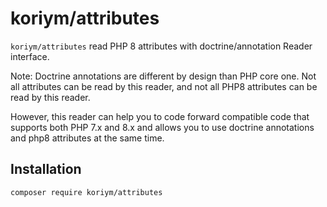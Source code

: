 # koriym/attributes

`koriym/attributes` read PHP 8 attributes with doctrine/annotation Reader interface.

Note:  Doctrine annotations are different by design than PHP core one. 
Not all attributes can be read by this reader, and not all PHP8 attributes can be read by this reader.

However, this reader can help you to code forward compatible code that supports both PHP 7.x and 8.x and allows you to use doctrine annotations and php8 attributes at the same time.

## Installation

    composer require koriym/attributes

    
